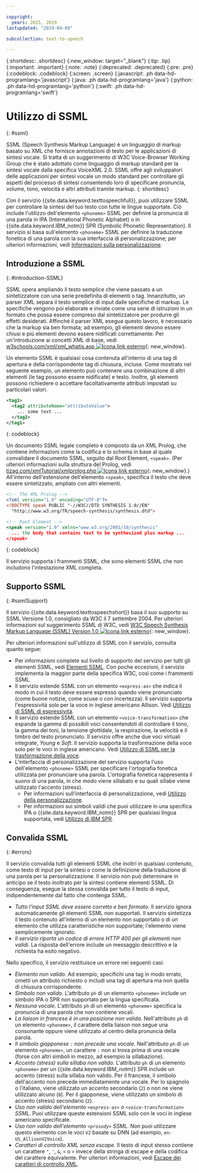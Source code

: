 ```yaml
---

copyright:
  years: 2015, 2019
lastupdated: "2019-04-09"

subcollection: text-to-speech

---
```


{:shortdesc: .shortdesc}
{:new_window: target="_blank"}
{:tip: .tip}
{:important: .important}
{:note: .note}
{:deprecated: .deprecated}
{:pre: .pre}
{:codeblock: .codeblock}
{:screen: .screen}
{:javascript: .ph data-hd-programlang='javascript'}
{:java: .ph data-hd-programlang='java'}
{:python: .ph data-hd-programlang='python'}
{:swift: .ph data-hd-programlang='swift'}

# Utilizzo di SSML
{: #ssml}

SSML (Speech Synthesis Markup Language) è un linguaggio di markup basato su XML che fornisce annotazioni di testo per le applicazioni di sintesi vocale. Si tratta di un suggerimento di W3C Voice-Browser Working Group che è stato adottato come linguaggio di markup standard per la sintesi vocale dalla specifica VoiceXML 2.0. SSML offre agli sviluppatori delle applicazioni per sintesi vocale un modo standard per controllare gli aspetti del processo di sintesi consentendo loro di specificare pronuncia, volume, tono, velocità e altri attributi tramite markup.
{: shortdesc}

Con il servizio {{site.data.keyword.texttospeechfull}}, puoi utilizzare SSML per controllare la sintesi del tuo testo con tutte le lingue supportate. Ciò include l'utilizzo dell'elemento `<phoneme>` SSML per definire la pronuncia di una parola in IPA (International Phonetic Alphabet) o in {{site.data.keyword.IBM_notm}} SPR (Symbolic Phonetic Representation). Il servizio si basa sull'elemento `<phoneme>` SSML per definire la traduzione fonetica di una parola con la sua interfaccia di personalizzazione; per ulteriori informazioni, vedi [Informazioni sulla personalizzazione](/docs/services/text-to-speech/custom-intro.html).

## Introduzione a SSML
{: #introduction-SSML}

SSML opera ampliando il testo semplice che viene passato a un sintetizzatore con una serie predefinita di elementi o tag. Innanzitutto, un parser XML separa il testo semplice di input dalle specifiche di markup. Le specifiche vengono poi elaborate e inviate come una serie di istruzioni in un formato che possa essere compreso dal sintetizzatore per produrre gli effetti desiderati. Affinché il parser XML esegua questo lavoro, è necessario che la markup sia ben formata; ad esempio, gli elementi devono essere chiusi e più elementi devono essere nidificati correttamente. Per un'introduzione ai concetti XML di base, vedi [w3schools.com/xml/xml_whatis.asp ![Icona link esterno](../../icons/launch-glyph.svg "Icona link esterno")](http://www.w3schools.com/xml/xml_whatis.asp){: new_window}.

Un elemento SSML è qualsiasi cosa contenuta all'interno di una tag di apertura e della corrispondente tag di chiusura, incluse. Come mostrato nel seguente esempio, un elemento può contenere una combinazione di altri elementi (le tag possono essere nidificate) e testo. Inoltre, gli elementi possono richiedere o accettare facoltativamente attributi impostati su particolari valori. 

```xml
<tag1>
  <tag2 attributeName="attributeValue">
    ... some text ...
  </tag2>
</tag1>
```
{: codeblock}

Un documento SSML legale completo è composto da un XML Prolog, che contiene informazioni come la codifica e lo schema in base al quale convalidare il documento SSML, seguito dal Root Element, `<speak>`. (Per ulteriori informazioni sulla struttura del Prolog, vedi [tizag.com/xmlTutorial/xmlprolog.php ![Icona link esterno](../../icons/launch-glyph.svg "Icona link esterno")](http://www.tizag.com/xmlTutorial/xmlprolog.php){: new_window}.) All'interno dell'estensione dell'elemento `<speak>`, specifica il testo che deve essere sintetizzato, ampliato con altri elementi. 

```xml
<!-- The XML Prolog -->
<?xml version="1.0" encoding="UTF-8"?>
<!DOCTYPE speak PUBLIC "-//W3C//DTD SYNTHESIS 1.0//EN"
  "http://www.w3.org/TR/speech-synthesis/synthesis.dtd">

<!-- Root Element -->
<speak version="1.0" xmlns="www.w3.org/2001/10/synthesis"
  ... the body that contains text to be synthesized plus markup ...
</speak>
```
{: codeblock}

Il servizio supporta i frammenti SSML, che sono elementi SSML che non includono l'intestazione XML completa.

## Supporto SSML
{: #ssmlSupport}

Il servizio {{site.data.keyword.texttospeechshort}} basa il suo supporto su SSML Versione 1.0, consigliato da W3C il 7 settembre 2004. Per ulteriori informazioni sul suggerimento SSML di W3C, vedi [W3C Speech Synthesis Markup Language (SSML) Version 1.0 ![Icona link esterno](../../icons/launch-glyph.svg "Icona link esterno")](http://www.w3.org/TR/speech-synthesis/){: new_window}.

Per ulteriori informazioni sull'utilizzo di SSML con il servizio, consulta quanto segue: 

-   Per informazioni complete sul livello di supporto del servizio per tutti gli elementi SSML, vedi [Elementi SSML](/docs/services/text-to-speech/SSML-elements.html). Con poche eccezioni, il servizio implementa la maggior parte della specifica W3C, così come i frammenti SSML. 
-   Il servizio estende SSML con un elemento `<express-as>` che indica il modo in cui il testo deve essere espresso quando viene pronunciato (come buone notizie, come scuse o con incertezza). Il servizio supporta l'espressività solo per la voce in inglese americano Allison. Vedi [Utilizzo di SSML di espressività](/docs/services/text-to-speech/SSML-expressive.html).
-   Il servizio estende SSML con un elemento `<voice-transformation>` che espande la gamma di possibili voci consentendoti di controllare il tono, la gamma dei toni, la tensione glottidale, la respirazione, la velocità e il timbro del testo pronunciato. Il servizio offre anche due voci virtuali integrate, *Young* e *Soft*. Il servizio supporta la trasformazione della voce solo per le voci in inglese americano. Vedi [Utilizzo di SSML per la trasformazione della voce](/docs/services/text-to-speech/SSML-transformation.html).
-   L'interfaccia di personalizzazione del servizio supporta l'uso dell'elemento `<phoneme>` SSML per specificare l'ortografia fonetica utilizzata per pronunciare una parola. L'ortografia fonetica rappresenta il suono di una parola, in che modo viene sillabato e su quali sillabe viene utilizzato l'accento (stress). 
    -   Per informazioni sull'interfaccia di personalizzazione, vedi [Utilizzo della personalizzazione](/docs/services/text-to-speech/custom-intro.html).
    -   Per informazioni sui simboli validi che puoi utilizzare in una specifica IPA o {{site.data.keyword.IBM_notm}} SPR per qualsiasi lingua supportata, vedi [Utilizzo di IBM SPR](/docs/services/text-to-speech/SPRs.html).

## Convalida SSML
{: #errors}

Il servizio convalida tutti gli elementi SSML che inoltri in qualsiasi contenuto, come testo di input per la sintesi o come la definizione della traduzione di una parola per la personalizzazione. Il servizio non può determinare in anticipo se il testo inoltrato per la sintesi contiene elementi SSML. Di conseguenza, esegue la stessa convalida per tutto il testo di input, indipendentemente dal fatto che contenga SSML. 

-   *Tutto l'input SSML deve essere corretto e ben formato.* Il servizio ignora automaticamente gli elementi SSML non supportati. Il servizio sintetizza il testo contenuto all'interno di un elemento non supportato o di un elemento che utilizza caratteristiche non supportate; l'elemento viene semplicemente ignorato. 
-   *Il servizio riporta un codice di errore HTTP 400 per gli elementi non validi.* La risposta dell'errore include un messaggio descrittivo e la richiesta ha esito negativo. 

Nello specifico, il servizio restituisce un errore nei seguenti casi: 

-   *Elemento non valido.* Ad esempio, specifichi una tag in modo errato, ometti un attributo richiesto o includi una tag di apertura ma non quella di chiusura corrispondente. 
-   *Simbolo non valido.* L'attributo `ph` di un elemento `<phoneme>` include un simbolo IPA o SPR non supportato per la lingua specificata. 
-   *Nessuna vocale.* L'attributo `ph` di un elemento `<phoneme>` specifica la pronuncia di una parola che non contiene vocali. 
-   *La liaison in francese è in una posizione non valida.* Nell'attributo `ph` di un elemento `<phoneme>`, il carattere della liaison non segue una consonante oppure viene utilizzato al centro della pronuncia della parola. 
-   *Il simbolo giapponese `:` non precede una vocale.* Nell'attributo `ph` di un elemento `<phoneme>`, un carattere `:` non si trova prima di una vocale (forse con altri simboli in mezzo, ad esempio la sillabazione).
-   *Accento (stress) sulla sillaba non valido.* L'attributo `ph` di un elemento `<phoneme>` per un {{site.data.keyword.IBM_notm}} SPR include un accento (stress) sulla sillaba non valido. Per il francese, il simbolo dell'accento non precede immediatamente una vocale. Per lo spagnolo o l'italiano, viene utilizzato un accento secondario (`2`) o non ne viene utilizzato alcuno (`0`). Per il giapponese, viene utilizzato un simbolo di accento (stress) secondario (`2`).
-   *Uso non valido dell'elemento `<express-as>` o `<voice-transformation>` SSML.* Puoi utilizzare queste estensioni SSML solo con le voci in inglese americano specificate. 
-   *Uso non valido dell'elemento `<prosody>` SSML.* Non puoi utilizzare questo elemento con le voci `V2` basate su DNN (ad esempio, `en-US_AllisonV2Voice`).
-   *Caratteri di controllo XML senza escape.* Il testo di input stesso contiene un carattere <code>&quot;</code>, <code>&apos;</code>, `&`, `<` o `>` invece della stringa di escape e della codifica del carattere equivalente. Per ulteriori informazioni, vedi [Escape dei caratteri di controllo XML](/docs/services/text-to-speech/http.html#escape).
